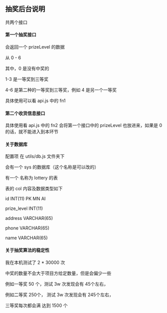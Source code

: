 ## 抽奖后台说明

共两个接口

#### 第一个抽奖接口

会返回一个 prizeLevel 的数据

从 0 - 6

其中，0 是没有中奖的

1-3 是一等奖到三等奖

4-6 是第二种的一等奖到三等奖，例如 4 是另一个一等奖

具体使用可以看 api.js 中的 fn1

#### 第二个收货信息接口
具体使用看 api.js 中的 fn2
会将第一个接口中的 prizeLevel 也放进来，如果是 0 的话，就不能进入到本环节

#### 关于数据库

配置项 在 utils/db.js 文件夹下

会有一个 sys 的数据库（这个名称是可以改的）

有一个 名称为 lottery 的表

表的 col 内容及数据类型如下

id       INT(11)     PK   MN   AI  

prize_level  INT(11)

address    VARCHAR(65)

phone      VARCHAR(65)

name       VARCHAR(65)

#### 关于抽奖算法的稳定性

我在本机测试了 2 * 30000 次

中奖的数量不会大于项目方给定数量，但是会偏少一些

例如一等奖 50 个，测试 3w 次发现会有 45个左右，

例如二等奖 250个， 测试 3w 次发现会有 245个左右，

三等奖每次都会满 达到 1500 个